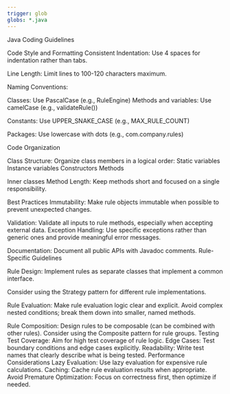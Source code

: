 ```yaml
---
trigger: glob
globs: *.java
---
```


Java Coding Guidelines

Code Style and Formatting
Consistent Indentation: Use 4 spaces for indentation rather than tabs.

Line Length: Limit lines to 100-120 characters maximum.

Naming Conventions:

Classes: Use PascalCase (e.g., RuleEngine)
Methods and variables: Use camelCase (e.g., validateRule())

Constants: Use UPPER_SNAKE_CASE (e.g., MAX_RULE_COUNT)

Packages: Use lowercase with dots (e.g., com.company.rules)


Code Organization

Class Structure: Organize class members in a logical order:
Static variables
Instance variables
Constructors
Methods

Inner classes
Method Length: Keep methods short and focused on a single responsibility.

Best Practices
Immutability: Make rule objects immutable when possible to prevent unexpected changes.

Validation: Validate all inputs to rule methods, especially when accepting external data.
Exception Handling: Use specific exceptions rather than generic ones and provide meaningful error messages.

Documentation: Document all public APIs with Javadoc comments.
Rule-Specific Guidelines

Rule Design:
Implement rules as separate classes that implement a common interface.

Consider using the Strategy pattern for different rule implementations.

Rule Evaluation:
Make rule evaluation logic clear and explicit.
Avoid complex nested conditions; break them down into smaller, named methods.

Rule Composition:
Design rules to be composable (can be combined with other rules).
Consider using the Composite pattern for rule groups.
Testing
Test Coverage: Aim for high test coverage of rule logic.
Edge Cases: Test boundary conditions and edge cases explicitly.
Readability: Write test names that clearly describe what is being tested.
Performance Considerations
Lazy Evaluation: Use lazy evaluation for expensive rule calculations.
Caching: Cache rule evaluation results when appropriate.
Avoid Premature Optimization: Focus on correctness first, then optimize if needed.
